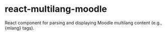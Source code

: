# react-multilang-moodle
React component for parsing and displaying Moodle multilang content (e.g., {mlang} tags).
